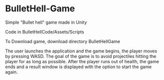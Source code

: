 # BulletHell-Game
Simple "Bullet hell" game made in Unity 

Code in BulletHellCode/Assets/Scripts

To Download game, download directory BulletHellGame

The user launches the application and the game begins, the player moves by pressing WASD. 
The goal of the game is to avoid projectiles hitting the player for as long as possible. 
After the player runs out of health, the game ends and a result window is displayed with the option to start the game again.
